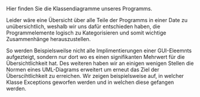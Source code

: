 Hier finden Sie die Klassendiagramme unseres Programms.

Leider wäre eine Übersicht über alle Teile der Programms in einer Date zu unübersichtlich, weshalb wir uns dafür entschieden haben, die Programmelemente logisch zu Kategorisieren und somit wichtige Zusammenhänge herauszustellen.

So werden Beispielsweilse nicht alle Implimentierungen einer GUI-Eleemnts aufgezteigt, sondern nur dort wo es einen signifikanten Mehrwert für die Übersichtlichkeit hat.
Des weiteren haben wir an einigen wenigen Stellen die Normen eines UML-Diagrams erweitert um erneut das Ziel der Überscihtlichkeit zu erreichen. Wir zeigen beispielsweise auf, in welcher Klasse Exceptions geworfen werden und in welchen diese gefangen werden.
